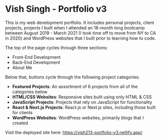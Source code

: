 # Vish Singh - Portfolio v3

This is my web development portfolio. It includes personal projects, client projects, projects I built when I attended an 18-month long bootcamp between August 2019 - March 2021 (I took time off to move from NY to CA in 2020) and WordPress websites that I built prior to learning how to code.

The top of the page cycles through three sections:

- Front-End Development
- Back-End Development
- About Me

Below that, buttons cycle through the following project categories:

- __Featured Projects__: An assortment of 6 projects from all of the categories below
- __HTML/CSS Websites__: Responsive sites built using only HTML & CSS
- __JavaScript Projects__: Projects that rely on JavaScript for functionality
- __React & Next.js Projects__: React.js or Next.js sites, including those built for clients
- __WordPress Websites__: WordPress websites, primarily blogs that I created

Visit the deployed site here: https://vish213-portfolio-v3.netlify.app/